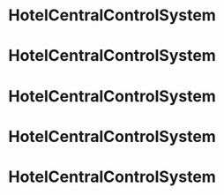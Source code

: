 # HotelCentralControlSystem
# HotelCentralControlSystem
# HotelCentralControlSystem
# HotelCentralControlSystem
# HotelCentralControlSystem
